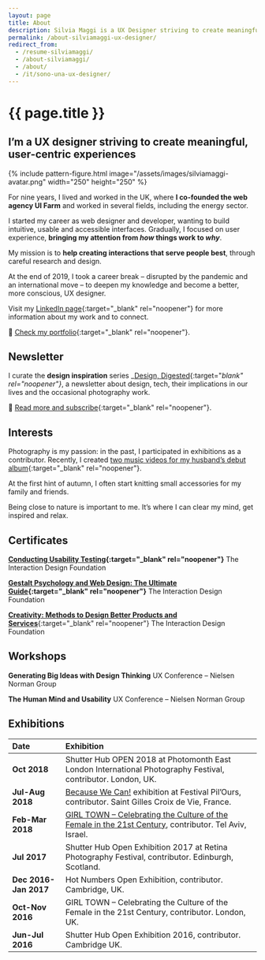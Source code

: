 ```yaml
---
layout: page
title: About
description: Silvia Maggi is a UX Designer striving to create meaningful, user-centric experiences.
permalink: /about-silviamaggi-ux-designer/
redirect_from:
  - /resume-silviamaggi/
  - /about-silviamaggi/
  - /about/
  - /it/sono-una-ux-designer/
---
```

# {{ page.title }}

## I’m a UX designer striving to create meaningful, user-centric experiences

{% include pattern-figure.html image="/assets/images/silviamaggi-avatar.png" width="250" height="250" %}

For nine years, I lived and worked in the UK, where **I co-founded the web agency UI Farm** and worked in several fields, including the energy sector.

I started my career as web designer and developer, wanting to build intuitive, usable and accessible interfaces. Gradually, I focused on user experience, **bringing my attention from _how_ things work to _why_**.

My mission is to **help creating interactions that serve people best**, through careful research and design.

At the end of 2019, I took a career break – disrupted by the pandemic and an international move – to deepen my knowledge and become a better, more conscious, UX designer.

Visit my [LinkedIn page](https://www.linkedin.com/in/silviamaggi){:target="_blank" rel="noopener"} for more information about my work and to connect.

🔗 [Check my portfolio](https://silviamaggidesign.com/silvia-maggi-portfolio/){:target="_blank" rel="noopener"}.

## Newsletter

I curate the **design inspiration** series _[Design, Digested](https://silviamaggidesign.com/design-inspiration-newsletter-silvia-maggi/){:target="_blank" rel="noopener"}_, a newsletter about design, tech, their implications in our lives and the occasional photography work.

🔗 [Read more and subscribe](https://silviamaggidesign.com/design-inspiration-newsletter-silvia-maggi/){:target="_blank" rel="noopener"}.

## Interests

Photography is my passion: in the past, I participated in exhibitions as a contributor. Recently, I created [two music videos for my husband’s debut album](https://silviamaggidesign.com/portfolio/after-1989-a-trip-to-freedom/){:target="_blank" rel="noopener"}.

At the first hint of autumn, I often start knitting small accessories for my family and friends.

Being close to nature is important to me. It’s where I can clear my mind, get inspired and relax.

## Certificates

**[Conducting Usability Testing](https://www.interaction-design.org/silvia-maggi/certificate/course/fltqnHSHvWVHtgSx2v){:target="_blank" rel="noopener"}** The Interaction Design Foundation

**[Gestalt Psychology and Web Design: The Ultimate Guide](https://www.interaction-design.org/silvia-maggi/certificate/course/707b14b9-51a6-47e4-9663-07c3b7bef6ee){:target="_blank" rel="noopener"}** The Interaction Design Foundation

[**Creativity: Methods to Design Better Products and Services**](https://www.interaction-design.org/silvia-maggi/certificate/course/a6950da7-a59d-4bcb-b830-92eb116c226e){:target="_blank" rel="noopener"} The Interaction Design Foundation

## Workshops

**Generating Big Ideas with Design Thinking**
UX Conference – Nielsen Norman Group

**The Human Mind and Usability**
UX Conference – Nielsen Norman Group

## Exhibitions

|Date   |Exhibition   |
|:--|:--|
|**Oct 2018**   |Shutter Hub OPEN 2018 at Photomonth East London International Photography Festival, contributor. London, UK.   |
|**Jul-Aug 2018**   |[Because We Can!](https://silviamaggidesign.com/2018/07/29/because-we-can-shutter-hub-exhibition-festival-pilours/) exhibition at Festival Pil’Ours, contributor. Saint Gilles Croix de Vie, France.   |
|**Feb-Mar 2018**   |[GIRL TOWN – Celebrating the Culture of the Female in the 21st Century](https://silviamaggidesign.com/2018/02/12/girl-town-tel-aviv/), contributor. Tel Aviv, Israel.   |
|**Jul 2017**   |Shutter Hub Open Exhibition 2017 at Retina Photography Festival, contributor. Edinburgh, Scotland.   |
|**Dec 2016-Jan 2017**   |Hot Numbers Open Exhibition, contributor. Cambridge, UK.    |
|**Oct-Nov 2016**   |GIRL TOWN – Celebrating the Culture of the Female in the 21st Century, contributor. London, UK.   |
|**Jun-Jul 2016**   |Shutter Hub Open Exhibition 2016, contributor. Cambridge UK.   |